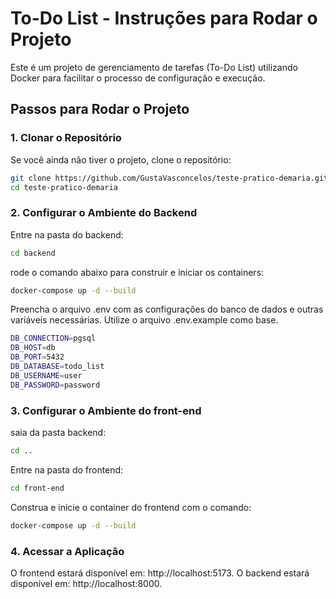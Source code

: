 # **To-Do List - Instruções para Rodar o Projeto**

Este é um projeto de gerenciamento de tarefas (To-Do List) utilizando Docker para facilitar o processo de configuração e execução.

## **Passos para Rodar o Projeto**

### **1. Clonar o Repositório**

Se você ainda não tiver o projeto, clone o repositório:

```bash
git clone https://github.com/GustaVasconcelos/teste-pratico-demaria.git
cd teste-pratico-demaria
```

### **2. Configurar o Ambiente do Backend**

Entre na pasta do backend:

```bash
cd backend
```

rode o comando abaixo para construir e iniciar os containers:

```bash
docker-compose up -d --build
```

Preencha o arquivo .env com as configurações do banco de dados e outras variáveis necessárias. Utilize o arquivo .env.example como base.

```bash
DB_CONNECTION=pgsql
DB_HOST=db
DB_PORT=5432
DB_DATABASE=todo_list
DB_USERNAME=user
DB_PASSWORD=password
```


### **3. Configurar o Ambiente do front-end**

saia da pasta backend:

```bash
cd ..
```

Entre na pasta do frontend:

```bash
cd front-end
```

Construa e inicie o container do frontend com o comando:

```bash
docker-compose up -d --build
```

### **4. Acessar a Aplicação**

O frontend estará disponível em: http://localhost:5173.
O backend estará disponível em: http://localhost:8000.
